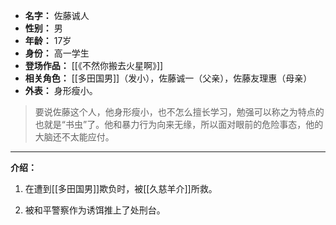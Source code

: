 
- **名字：** 佐藤诚人
- **性别：** 男
- **年龄：** 17岁
- **身份：** 高一学生
- **登场作品：** [[《不然你搬去火星啊》]]
- **相关角色：** [[多田国男]]（发小），佐藤诚一（父亲），佐藤友理惠（母亲）
- **外表：** 身形瘦小。

> 要说佐藤这个人，他身形瘦小，也不怎么擅长学习，勉强可以称之为特点的也就是“书虫”了。他和暴力行为向来无缘，所以面对眼前的危险事态，他的大脑还不太能应付。

---

**介绍：** 

1. 在遭到[[多田国男]]欺负时，被[[久慈羊介]]所救。

2. 被和平警察作为诱饵推上了处刑台。